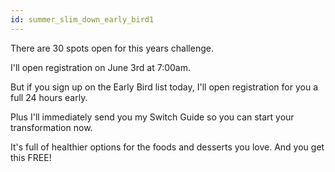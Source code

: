 ```yaml
---
id: summer_slim_down_early_bird1
---
```


There are 30 spots open for this years challenge.

I'll open registration on June 3rd at 7:00am.

But if you sign up on the Early Bird list today, I'll open registration for you a full 24 hours early.

Plus I'll immediately send you my Switch Guide so you can start your transformation now.

It's full of healthier options for the foods and desserts you love. And you get this FREE!
